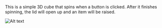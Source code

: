 This is a simple 3D cube that spins when a button is clicked. After it finishes spinning, the lid will open up and an item will be raised.

![Alt text](../Animation.gif)